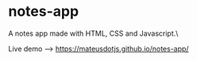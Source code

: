 # notes-app

A notes app made with HTML, CSS and Javascript.\
 
Live demo --> https://mateusdotjs.github.io/notes-app/
